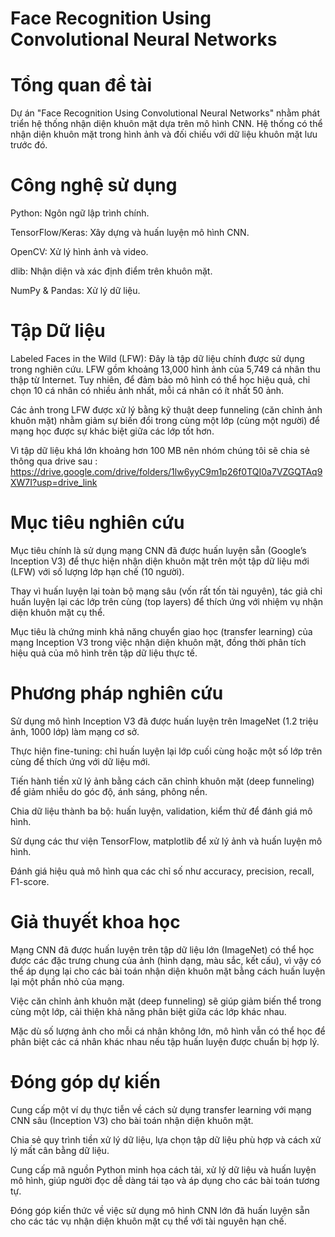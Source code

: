 # Face Recognition Using Convolutional Neural Networks

# Tổng quan đề tài
Dự án "Face Recognition Using Convolutional Neural Networks" nhằm phát triển hệ thống nhận diện khuôn mặt dựa trên mô hình CNN. Hệ thống có thể nhận diện khuôn mặt trong hình ảnh và đối chiếu với dữ liệu khuôn mặt lưu trước đó.

# Công nghệ sử dụng

Python: Ngôn ngữ lập trình chính.

TensorFlow/Keras: Xây dựng và huấn luyện mô hình CNN.

OpenCV: Xử lý hình ảnh và video.

dlib: Nhận diện và xác định điểm trên khuôn mặt.

NumPy & Pandas: Xử lý dữ liệu.

# Tập Dữ liệu

Labeled Faces in the Wild (LFW): Đây là tập dữ liệu chính được sử dụng trong nghiên cứu. LFW gồm khoảng 13,000 hình ảnh của 5,749 cá nhân thu thập từ Internet. Tuy nhiên, để đảm bảo mô hình có thể học hiệu quả, chỉ chọn 10 cá nhân có nhiều ảnh nhất, mỗi cá nhân có ít nhất 50 ảnh.

Các ảnh trong LFW được xử lý bằng kỹ thuật deep funneling (căn chỉnh ảnh khuôn mặt) nhằm giảm sự biến đổi trong cùng một lớp (cùng một người) để mạng học được sự khác biệt giữa các lớp tốt hơn.

Vì tập dữ liệu khá lớn khoảng hơn 100 MB nên nhóm chúng tôi sẽ chia sẻ thông qua drive sau : https://drive.google.com/drive/folders/1lw6yyC9m1p26f0TQI0a7VZGQTAq9XW7I?usp=drive_link  

# Mục tiêu nghiên cứu

Mục tiêu chính là sử dụng mạng CNN đã được huấn luyện sẵn (Google’s Inception V3) để thực hiện nhận diện khuôn mặt trên một tập dữ liệu mới (LFW) với số lượng lớp hạn chế (10 người).

Thay vì huấn luyện lại toàn bộ mạng sâu (vốn rất tốn tài nguyên), tác giả chỉ huấn luyện lại các lớp trên cùng (top layers) để thích ứng với nhiệm vụ nhận diện khuôn mặt cụ thể.

Mục tiêu là chứng minh khả năng chuyển giao học (transfer learning) của mạng Inception V3 trong việc nhận diện khuôn mặt, đồng thời phân tích hiệu quả của mô hình trên tập dữ liệu thực tế.

# Phương pháp nghiên cứu

Sử dụng mô hình Inception V3 đã được huấn luyện trên ImageNet (1.2 triệu ảnh, 1000 lớp) làm mạng cơ sở.

Thực hiện fine-tuning: chỉ huấn luyện lại lớp cuối cùng hoặc một số lớp trên cùng để thích ứng với dữ liệu mới.

Tiến hành tiền xử lý ảnh bằng cách căn chỉnh khuôn mặt (deep funneling) để giảm nhiễu do góc độ, ánh sáng, phông nền.

Chia dữ liệu thành ba bộ: huấn luyện, validation, kiểm thử để đánh giá mô hình.

Sử dụng các thư viện TensorFlow, matplotlib để xử lý ảnh và huấn luyện mô hình.

Đánh giá hiệu quả mô hình qua các chỉ số như accuracy, precision, recall, F1-score.

# Giả thuyết khoa học

Mạng CNN đã được huấn luyện trên tập dữ liệu lớn (ImageNet) có thể học được các đặc trưng chung của ảnh (hình dạng, màu sắc, kết cấu), vì vậy có thể áp dụng lại cho các bài toán nhận diện khuôn mặt bằng cách huấn luyện lại một phần nhỏ của mạng.

Việc căn chỉnh ảnh khuôn mặt (deep funneling) sẽ giúp giảm biến thể trong cùng một lớp, cải thiện khả năng phân biệt giữa các lớp khác nhau.

Mặc dù số lượng ảnh cho mỗi cá nhân không lớn, mô hình vẫn có thể học để phân biệt các cá nhân khác nhau nếu tập huấn luyện được chuẩn bị hợp lý.

# Đóng góp dự kiến
Cung cấp một ví dụ thực tiễn về cách sử dụng transfer learning với mạng CNN sâu (Inception V3) cho bài toán nhận diện khuôn mặt.

Chia sẻ quy trình tiền xử lý dữ liệu, lựa chọn tập dữ liệu phù hợp và cách xử lý mất cân bằng dữ liệu.

Cung cấp mã nguồn Python minh họa cách tải, xử lý dữ liệu và huấn luyện mô hình, giúp người đọc dễ dàng tái tạo và áp dụng cho các bài toán tương tự.

Đóng góp kiến thức về việc sử dụng mô hình CNN lớn đã huấn luyện sẵn cho các tác vụ nhận diện khuôn mặt cụ thể với tài nguyên hạn chế.



